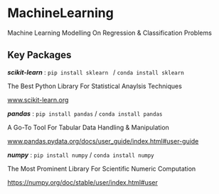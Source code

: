 # MachineLearning
Machine Learning Modelling On Regression &amp; Classification Problems

## Key Packages
***scikit-learn*** : `pip install sklearn ` / `conda install sklearn`
                 
   The Best Python Library For Statistical Anaylsis Techniques
   
   www.scikit-learn.org



***pandas*** : `pip install pandas` /  `conda install pandas`
                 
   A Go-To Tool For Tabular Data Handling & Manipulation
   
   www.pandas.pydata.org/docs/user_guide/index.html#user-guide


***numpy*** : `pip install numpy` /  `conda install numpy`
                 
   The Most Prominent Library For Scientific Numeric Computation
   
   https://numpy.org/doc/stable/user/index.html#user
